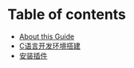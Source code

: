 # Table of contents

* [About this Guide](README.md)
* [C语言开发环境搭建](c-yu-yan-zi-dong-tiao-zhuan.md)
* [安装插件](plug.md)
